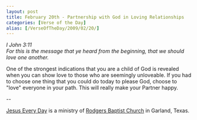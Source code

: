 ```yaml
---
layout: post
title: February 20th - Partnership with God in Loving Relationships
categories: [Verse of the Day]
alias: [/VerseOfTheDay/2009/02/20/]
---
```


_I John 3:11  
For this is the message that ye heard from the beginning, that we
should love one another._

One of the strongest indications that you are a child of God is
revealed when you can show love to those who are seemingly
unloveable. If you had to choose one thing that you could do today to
please God, choose to "love" everyone in your path. This will really
make your Partner happy.

 --

<a href=http://jesuseveryday.net>Jesus Every Day</a> is a ministry of <a href=http://rodgersbaptist.net>Rodgers Baptist Church</a> in Garland, Texas.
